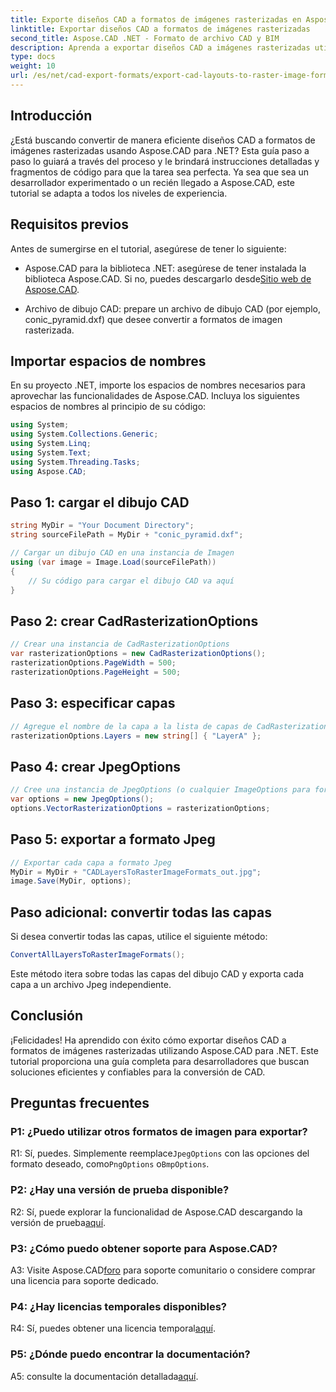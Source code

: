 ```yaml
---
title: Exporte diseños CAD a formatos de imágenes rasterizadas en Aspose.CAD para .NET
linktitle: Exportar diseños CAD a formatos de imágenes rasterizadas
second_title: Aspose.CAD .NET - Formato de archivo CAD y BIM
description: Aprenda a exportar diseños CAD a imágenes rasterizadas utilizando Aspose.CAD para .NET. Siga nuestra guía paso a paso para una conversión perfecta.
type: docs
weight: 10
url: /es/net/cad-export-formats/export-cad-layouts-to-raster-image-formats/
---
```

## Introducción

¿Está buscando convertir de manera eficiente diseños CAD a formatos de imágenes rasterizadas usando Aspose.CAD para .NET? Esta guía paso a paso lo guiará a través del proceso y le brindará instrucciones detalladas y fragmentos de código para que la tarea sea perfecta. Ya sea que sea un desarrollador experimentado o un recién llegado a Aspose.CAD, este tutorial se adapta a todos los niveles de experiencia.

## Requisitos previos

Antes de sumergirse en el tutorial, asegúrese de tener lo siguiente:

- Aspose.CAD para la biblioteca .NET: asegúrese de tener instalada la biblioteca Aspose.CAD. Si no, puedes descargarlo desde[Sitio web de Aspose.CAD](https://releases.aspose.com/cad/net/).

- Archivo de dibujo CAD: prepare un archivo de dibujo CAD (por ejemplo, conic_pyramid.dxf) que desee convertir a formatos de imagen rasterizada.

## Importar espacios de nombres

En su proyecto .NET, importe los espacios de nombres necesarios para aprovechar las funcionalidades de Aspose.CAD. Incluya los siguientes espacios de nombres al principio de su código:

```csharp
using System;
using System.Collections.Generic;
using System.Linq;
using System.Text;
using System.Threading.Tasks;
using Aspose.CAD;
```

## Paso 1: cargar el dibujo CAD

```csharp
string MyDir = "Your Document Directory";
string sourceFilePath = MyDir + "conic_pyramid.dxf";

// Cargar un dibujo CAD en una instancia de Imagen
using (var image = Image.Load(sourceFilePath))
{
    // Su código para cargar el dibujo CAD va aquí
}
```

## Paso 2: crear CadRasterizationOptions

```csharp
// Crear una instancia de CadRasterizationOptions
var rasterizationOptions = new CadRasterizationOptions();
rasterizationOptions.PageWidth = 500;
rasterizationOptions.PageHeight = 500;
```

## Paso 3: especificar capas

```csharp
// Agregue el nombre de la capa a la lista de capas de CadRasterizationOptions
rasterizationOptions.Layers = new string[] { "LayerA" };
```

## Paso 4: crear JpegOptions

```csharp
// Cree una instancia de JpegOptions (o cualquier ImageOptions para formatos ráster)
var options = new JpegOptions();
options.VectorRasterizationOptions = rasterizationOptions;
```

## Paso 5: exportar a formato Jpeg

```csharp
// Exportar cada capa a formato Jpeg
MyDir = MyDir + "CADLayersToRasterImageFormats_out.jpg";
image.Save(MyDir, options);
```

## Paso adicional: convertir todas las capas

Si desea convertir todas las capas, utilice el siguiente método:

```csharp
ConvertAllLayersToRasterImageFormats();
```

Este método itera sobre todas las capas del dibujo CAD y exporta cada capa a un archivo Jpeg independiente.

## Conclusión

¡Felicidades! Ha aprendido con éxito cómo exportar diseños CAD a formatos de imágenes rasterizadas utilizando Aspose.CAD para .NET. Este tutorial proporciona una guía completa para desarrolladores que buscan soluciones eficientes y confiables para la conversión de CAD.

## Preguntas frecuentes

### P1: ¿Puedo utilizar otros formatos de imagen para exportar?

 R1: Sí, puedes. Simplemente reemplace`JpegOptions` con las opciones del formato deseado, como`PngOptions` o`BmpOptions`.

### P2: ¿Hay una versión de prueba disponible?

 R2: Sí, puede explorar la funcionalidad de Aspose.CAD descargando la versión de prueba[aquí](https://releases.aspose.com/).

### P3: ¿Cómo puedo obtener soporte para Aspose.CAD?

 A3: Visite Aspose.CAD[foro](https://forum.aspose.com/c/cad/19) para soporte comunitario o considere comprar una licencia para soporte dedicado.

### P4: ¿Hay licencias temporales disponibles?

 R4: Sí, puedes obtener una licencia temporal[aquí](https://purchase.aspose.com/temporary-license/).

### P5: ¿Dónde puedo encontrar la documentación?

 A5: consulte la documentación detallada[aquí](https://reference.aspose.com/cad/net/).